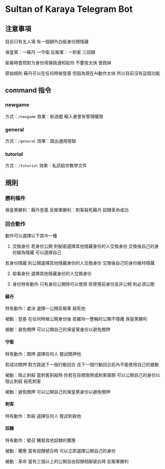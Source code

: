 # Sultan of Karaya Telegram Bot

## 注意事項
目前只有五人場
有一個額外白板身份牌隱藏

保皇黨：一蘇丹 一守衛
反叛軍：一刺客 三奴隸

偷看時會把對方身份用彈跳通知給你
不要按太快 會跑掉

原始規則 蘇丹可以在任何時候登基
但因為現在AI動作太快 所以目前沒有這個功能

## command 指令

### newgame
方式：`/newgame`
效果：新遊戲 輸入者會有管理權限

### general
方式：`/general`
效果：跳出通用按鈕

### tutorial
方式：`/tutorial`
效果：私訊給你教學文件

## 規則

### 勝利條件
保皇黨勝利：蘇丹登基
反叛軍勝利：刺客殺死蘇丹 奴隸革命成功

### 回合動作
動作可以選擇以下其中一種
1. 交換身份
若身份公開 則秘密選擇其他隱藏身份的人交換身份
交換後自己的身份變為隱藏 可以選擇自己

若身份隱藏 則公開選擇其他隱藏身份的人交換身份
交換後自己的身份維持隱藏

2. 偷看身份
選擇其他隱藏身份的人交換身份

3. 身份特有動作
只有身份公開時可以使用
若使用前身份並非公開 則必須公開

#### 蘇丹
特有動作：處決
選擇一公開反叛軍
殺死他

被動：登基
在任何時候公開身份後
若維持一整輪的公開不隱藏
保皇黨勝利

被動：避免關押
可以公開自己的保皇黨身份以避免關押

#### 守衛
特有動作：關押
選擇任何人
嘗試關押他

若成功關押 對方跳過下一個行動回合
且下一個行動回合前內不能使用自己的被動

被動：阻止刺殺
當刺客刺殺時
你若在目標兩側或刺客兩側
可以公開自己的身份以阻止刺殺
殺死刺客

被動：避免關押
可以公開自己的保皇黨身份以避免關押

#### 刺客
特有動作：刺殺
選擇任何人
嘗試刺殺他

#### 奴隸
特有動作：號召
觸發其他奴隸的響應

被動：響應
當有奴隸號召時
可以立即選擇公開自己的身份

被動：革命
當有三個以上的公開自由奴隸相鄰彼此時
反叛軍勝利



